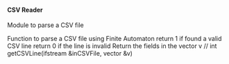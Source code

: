 #### CSV Reader

Module to parse a CSV file

Function to parse a CSV file using Finite Automaton
 return 1 if found a valid CSV line
 return 0 if the line is invalid
 Return the fields in the vector v
//
int getCSVLine(ifstream &inCSVFile, vector<string> &v)

